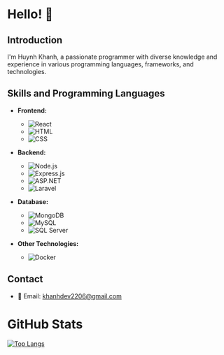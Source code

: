 # Hello! 👋

## Introduction

I'm Huynh Khanh, a passionate programmer with diverse knowledge and experience in various programming languages, frameworks, and technologies.

## Skills and Programming Languages

- **Frontend:**
  - ![React](https://img.shields.io/badge/React-61DAFB?style=for-the-badge&logo=react&logoColor=white)
  - ![HTML](https://img.shields.io/badge/HTML-E34F26?style=for-the-badge&logo=html5&logoColor=white)
  - ![CSS](https://img.shields.io/badge/CSS-1572B6?style=for-the-badge&logo=css3&logoColor=white)

- **Backend:**
  - ![Node.js](https://img.shields.io/badge/Node.js-43853D?style=for-the-badge&logo=node.js&logoColor=white)
  - ![Express.js](https://img.shields.io/badge/Express.js-000000?style=for-the-badge&logo=express&logoColor=white)
  - ![ASP.NET](https://img.shields.io/badge/ASP.NET-512BD4?style=for-the-badge&logo=.net&logoColor=white)
  - ![Laravel](https://img.shields.io/badge/Laravel-FF2D20?style=for-the-badge&logo=laravel&logoColor=white)

- **Database:**
  - ![MongoDB](https://img.shields.io/badge/MongoDB-47A248?style=for-the-badge&logo=mongodb&logoColor=white)
  - ![MySQL](https://img.shields.io/badge/MySQL-4479A1?style=for-the-badge&logo=mysql&logoColor=white)
  - ![SQL Server](https://img.shields.io/badge/SQL_Server-CC2927?style=for-the-badge&logo=microsoft-sql-server&logoColor=white)

- **Other Technologies:**
  - ![Docker](https://img.shields.io/badge/Docker-2496ED?style=for-the-badge&logo=docker&logoColor=white)

## Contact

- 📧 Email: khanhdev2206@gmail.com

# GitHub Stats
[![Top Langs](https://github-readme-stats-git-masterrstaa-rickstaa.vercel.app/api/top-langs/?username=KDev04&layout=compact&langs_count=10)](https://github.com/anuraghazra/github-readme-stats)





